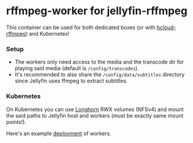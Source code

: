 # rffmpeg-worker for jellyfin-rffmpeg
This container can be used for both dedicated boxes (or with [hcloud-rffmpeg](https://github.com/aleksasiriski/hcloud-rffmpeg)) and Kubernetes!

### Setup

* The workers only need access to the media and the transcode dir for playing said media (default is `/config/transcodes`).
* It's recommended to also share the `/config/data/subtitles` directory since Jellyfin uses ffmpeg to extract subtitles.

### Kubernetes

On Kubernetes you can use [Longhorn](https://longhorn.io) RWX volumes (NFSv4) and mount the said paths to Jellyfin host and workers (must be exactly same mount points!).

Here's an example [deployment](https://github.com/aleksasiriski/rffmpeg-worker/blob/main/deployment.yaml) of workers.
